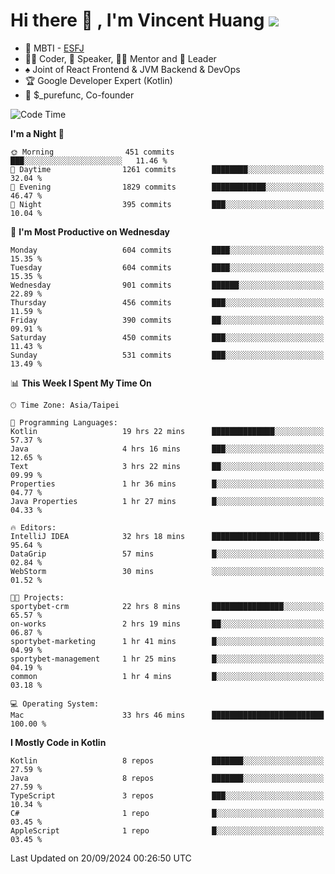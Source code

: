 # Hi there 👋 , I'm Vincent Huang ![](https://komarev.com/ghpvc/?username=Jian-Min-Huang)
- 👀 MBTI - [ESFJ](https://www.16personalities.com/esfj-personality)
- 👨‍💻 Coder, 🎤 Speaker, 👨‍🏫 Mentor and 🚀 Leader
- ♠️ Joint of React Frontend & JVM Backend & DevOps
- 🏆 Google Developer Expert (Kotlin)
- 💼 $_purefunc, Co-founder

<!--START_SECTION:waka-->
![Code Time](http://img.shields.io/badge/Code%20Time-4%2C473%20hrs%207%20mins-blue)

**I'm a Night 🦉** 

```text
🌞 Morning                451 commits         ███░░░░░░░░░░░░░░░░░░░░░░   11.46 % 
🌆 Daytime                1261 commits        ████████░░░░░░░░░░░░░░░░░   32.04 % 
🌃 Evening                1829 commits        ████████████░░░░░░░░░░░░░   46.47 % 
🌙 Night                  395 commits         ███░░░░░░░░░░░░░░░░░░░░░░   10.04 % 
```
📅 **I'm Most Productive on Wednesday** 

```text
Monday                   604 commits         ████░░░░░░░░░░░░░░░░░░░░░   15.35 % 
Tuesday                  604 commits         ████░░░░░░░░░░░░░░░░░░░░░   15.35 % 
Wednesday                901 commits         ██████░░░░░░░░░░░░░░░░░░░   22.89 % 
Thursday                 456 commits         ███░░░░░░░░░░░░░░░░░░░░░░   11.59 % 
Friday                   390 commits         ██░░░░░░░░░░░░░░░░░░░░░░░   09.91 % 
Saturday                 450 commits         ███░░░░░░░░░░░░░░░░░░░░░░   11.43 % 
Sunday                   531 commits         ███░░░░░░░░░░░░░░░░░░░░░░   13.49 % 
```


📊 **This Week I Spent My Time On** 

```text
🕑︎ Time Zone: Asia/Taipei

💬 Programming Languages: 
Kotlin                   19 hrs 22 mins      ██████████████░░░░░░░░░░░   57.37 % 
Java                     4 hrs 16 mins       ███░░░░░░░░░░░░░░░░░░░░░░   12.65 % 
Text                     3 hrs 22 mins       ██░░░░░░░░░░░░░░░░░░░░░░░   09.99 % 
Properties               1 hr 36 mins        █░░░░░░░░░░░░░░░░░░░░░░░░   04.77 % 
Java Properties          1 hr 27 mins        █░░░░░░░░░░░░░░░░░░░░░░░░   04.33 % 

🔥 Editors: 
IntelliJ IDEA            32 hrs 18 mins      ████████████████████████░   95.64 % 
DataGrip                 57 mins             █░░░░░░░░░░░░░░░░░░░░░░░░   02.84 % 
WebStorm                 30 mins             ░░░░░░░░░░░░░░░░░░░░░░░░░   01.52 % 

🐱‍💻 Projects: 
sportybet-crm            22 hrs 8 mins       ████████████████░░░░░░░░░   65.57 % 
on-works                 2 hrs 19 mins       ██░░░░░░░░░░░░░░░░░░░░░░░   06.87 % 
sportybet-marketing      1 hr 41 mins        █░░░░░░░░░░░░░░░░░░░░░░░░   04.99 % 
sportybet-management     1 hr 25 mins        █░░░░░░░░░░░░░░░░░░░░░░░░   04.19 % 
common                   1 hr 4 mins         █░░░░░░░░░░░░░░░░░░░░░░░░   03.18 % 

💻 Operating System: 
Mac                      33 hrs 46 mins      █████████████████████████   100.00 % 
```

**I Mostly Code in Kotlin** 

```text
Kotlin                   8 repos             ███████░░░░░░░░░░░░░░░░░░   27.59 % 
Java                     8 repos             ███████░░░░░░░░░░░░░░░░░░   27.59 % 
TypeScript               3 repos             ███░░░░░░░░░░░░░░░░░░░░░░   10.34 % 
C#                       1 repo              █░░░░░░░░░░░░░░░░░░░░░░░░   03.45 % 
AppleScript              1 repo              █░░░░░░░░░░░░░░░░░░░░░░░░   03.45 % 
```




 Last Updated on 20/09/2024 00:26:50 UTC
<!--END_SECTION:waka-->
